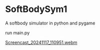 # SoftBodySym1
A softbody simulator in python and pygame

run main.py


[Screencast_20241117_110951.webm](https://github.com/user-attachments/assets/13450287-1d36-42f7-833d-70e00cbc48c1)
